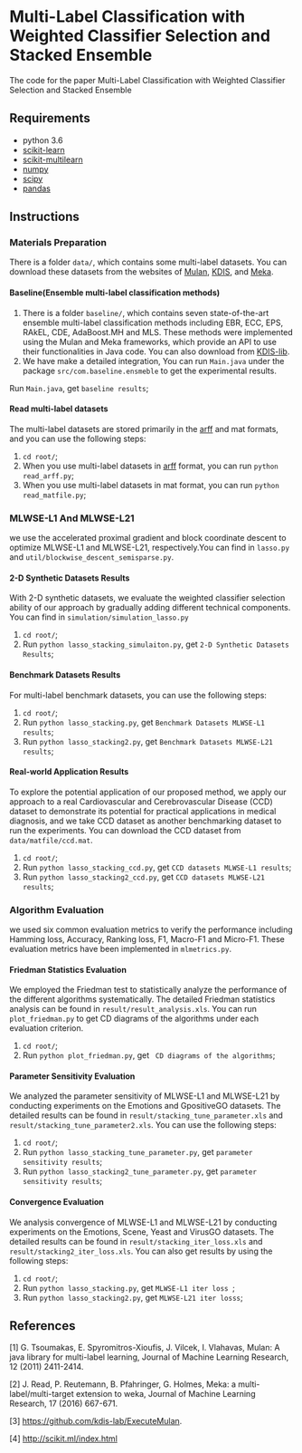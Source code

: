 # Multi-Label Classification with Weighted Classifier Selection and Stacked Ensemble

The code for the paper Multi-Label Classification with Weighted Classifier Selection and Stacked Ensemble

## Requirements

* python 3.6
* [scikit-learn](https://scikit-learn.org/)
* [scikit-multilearn](http://scikit.ml/index.html)
* [numpy](https://numpy.org/)
* [scipy](https://www.scipy.org/)
* [pandas](https://pandas.pydata.org/)

## Instructions

### Materials Preparation

There is a folder `data/`, which contains some multi-label datasets. You can download these datasets from the websites of [Mulan](http://mulan.sourceforge.net/), [KDIS](http://www.uco.es/kdis/mllresources/), and [Meka](http://waikato.github.io/meka/datasets/).

#### Baseline(Ensemble multi-label classification methods)
1. There is a folder `baseline/`, which contains seven state-of-the-art ensemble multi-label classification methods including EBR, ECC, EPS, RAkEL, CDE, AdaBoost.MH and MLS. These methods were implemented using the Mulan and Meka frameworks, which provide an API to use their functionalities in Java code. You can also download from [KDIS-lib](https://github.com/kdis-lab/ExecuteMulan).
2. We have make a detailed integration, You can run `Main.java` under the package `src/com.baseline.ensmeble` to get the experimental results.

Run `Main.java`, get `baseline results`;

#### Read multi-label datasets
The multi-label datasets are stored primarily in the [arff](https://pypi.org/project/arff/0.9/) and mat formats, and you can use the following steps:
1. `cd root/`;
2. When you use multi-label datasets in [arff](https://pypi.org/project/arff/0.9/) format, you can run `python read_arff.py`;
3. When you use multi-label datasets in mat format, you can run `python read_matfile.py`;

### MLWSE-L1 And MLWSE-L21
we use the accelerated proximal gradient and block coordinate descent to optimize MLWSE-L1 and MLWSE-L21, respectively.You can find in `lasso.py` and `util/blockwise_descent_semisparse.py`.

#### 2-D Synthetic Datasets Results

With 2-D synthetic datasets, we evaluate the weighted classifier selection ability of our approach by gradually adding different technical components. You can find in `simulation/simulation_lasso.py`
1. `cd root/`;
2. Run `python lasso_stacking_simulaiton.py`, get `2-D Synthetic Datasets Results`;

#### Benchmark Datasets Results
For multi-label benchmark datasets, you can use the following steps:
1. `cd root/`;
2. Run `python lasso_stacking.py`, get `Benchmark Datasets MLWSE-L1 results`;
3. Run `python lasso_stacking2.py`, get `Benchmark Datasets MLWSE-L21 results`;

#### Real-world Application Results
To explore the potential application of our proposed method,  we apply our approach to a real Cardiovascular and Cerebrovascular Disease (CCD) dataset to demonstrate its potential for practical applications in medical diagnosis, and we take CCD dataset as another benchmarking dataset to run the experiments. You can download the CCD dataset from `data/matfile/ccd.mat`.

1. `cd root/`;
2. Run `python lasso_stacking_ccd.py`, get `CCD datasets MLWSE-L1 results`;
3. Run `python lasso_stacking2_ccd.py`, get `CCD datasets MLWSE-L21 results`;

### Algorithm Evaluation
we used six common evaluation metrics to verify the performance including Hamming loss, Accuracy, Ranking loss, F1, Macro-F1 and Micro-F1. These evaluation metrics have been implemented in `mlmetrics.py`. 

#### Friedman Statistics Evaluation
We employed the Friedman test to statistically analyze the performance of the different algorithms systematically. The detailed Friedman statistics analysis can be found in `result/result_analysis.xls`.  You can run `plot_friedman.py` to get CD diagrams of the algorithms under each evaluation criterion. 

1. `cd root/`;
2. Run `python plot_friedman.py`, get ` CD diagrams of the algorithms`;

#### Parameter Sensitivity Evaluation 
We analyzed the parameter sensitivity of MLWSE-L1 and MLWSE-L21 by conducting experiments on the Emotions and GpositiveGO datasets. The detailed results can be found in `result/stacking_tune_parameter.xls` and `result/stacking_tune_parameter2.xls`. You can use the following steps:
1. `cd root/`;
2. Run `python lasso_stacking_tune_parameter.py`, get `parameter sensitivity results`;
3. Run `python lasso_stacking2_tune_parameter.py`, get `parameter sensitivity results`;

#### Convergence Evaluation
We analysis convergence of MLWSE-L1 and MLWSE-L21 by conducting experiments on the Emotions, Scene, Yeast and VirusGO datasets. The detailed results can be found in `result/stacking_iter_loss.xls` and `result/stacking2_iter_loss.xls`. You can also get results by using the following steps:
1. `cd root/`;
2. Run `python lasso_stacking.py`, get `MLWSE-L1 iter loss `;
3. Run `python lasso_stacking2.py`, get `MLWSE-L21 iter losss`;

## References
[1] G. Tsoumakas, E. Spyromitros-Xioufis, J. Vilcek, I. Vlahavas, Mulan: A java library for multi-label learning, Journal of Machine Learning Research, 12 (2011) 2411-2414.

[2] J. Read, P. Reutemann, B. Pfahringer, G. Holmes, Meka: a multi-label/multi-target extension to weka, Journal of Machine Learning Research, 17 (2016) 667-671.

[3] https://github.com/kdis-lab/ExecuteMulan.

[4] http://scikit.ml/index.html






